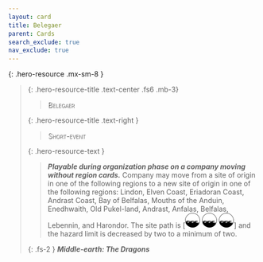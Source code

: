 ```yaml
---
layout: card
title: Belegaer
parent: Cards
search_exclude: true
nav_exclude: true
---
```


<style>
  card-name {
  font-variant: small-caps !important;
  font-weight: 300 !important;
  color: white !important;
  text-shadow: 1px 1px 1px #000 !important;
}
</style>

{: .hero-resource .mx-sm-8 }
> 
> {: .hero-resource-title .text-center .fs6 .mb-3}
> > <card-name>Belegaer</card-name>
> 
> 
> {: .hero-resource-title .text-right }
> > <card-name>Short-event</card-name>
> 
> 
> {: .hero-resource-text }
> > _**Playable during organization phase on a company moving without region cards.**_ Company may move from a site of origin in one of the following regions to a new site of origin in one of the following regions: Lindon, Elven Coast, Eriadoran Coast, Andrast Coast, Bay of Belfalas, Mouths of the Anduin, Enedhwaith, Old Pukel-land, Andrast, Anfalas, Belfalas, Lebennin, and Harondor. The site path is \[![](/assets/images/coastalsea.svg) ![](/assets/images/coastalsea.svg) ![](/assets/images/coastalsea.svg)] and the hazard limit is decreased by two to a minimum of two. 
> 
> {: .fs-2 }
> _**Middle-earth: The Dragons**_
